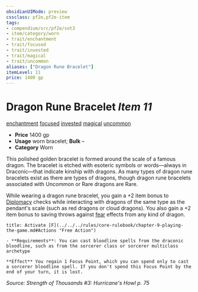 ```yaml
---
obsidianUIMode: preview
cssclass: pf2e,pf2e-item
tags:
- compendium/src/pf2e/sot3
- item/category/worn
- trait/enchantment
- trait/focused
- trait/invested
- trait/magical
- trait/uncommon
aliases: ["Dragon Rune Bracelet"]
itemLevel: 11
price: 1400 gp
---
```

# Dragon Rune Bracelet *Item 11*  
[enchantment](../../../rules/traits/enchantment.md)  [focused](../../../rules/traits/focused.md)  [invested](../../../rules/traits/invested.md)  [magical](../../../rules/traits/magical.md)  [uncommon](../../../rules/traits/uncommon.md)  

- **Price** 1400 gp
- **Usage** worn bracelet; **Bulk** –
- **Category** Worn

This polished golden bracelet is formed around the scale of a famous dragon. The bracelet is etched with esoteric symbols or words—always in Draconic—that indicate kinship with dragons. As many types of dragon rune bracelets exist as there are types of dragons, though dragon rune bracelets associated with Uncommon or Rare dragons are Rare.

While wearing a dragon rune bracelet, you gain a +2 item bonus to [Diplomacy](../../skills.md#Diplomacy) checks while interacting with dragons of the same type as the pendant's scale (such as red dragons or cloud dragons). You also gain a +2 item bonus to saving throws against [fear](../../../rules/traits/fear.md) effects from any kind of dragon.

```ad-embed-ability
title: Activate [F](../../../rules/core-rulebook/chapter-9-playing-the-game.md#Actions "Free Action")

- **Requirements**: You can cast bloodline spells from the draconic bloodline, such as from the sorcerer class or sorcerer multiclass archetype

**Effect** You regain 1 Focus Point, which you can spend only to cast a sorcerer bloodline spell. If you don't spend this Focus Point by the end of your turn, it is lost.
```

*Source: Strength of Thousands #3: Hurricane's Howl p. 75*

